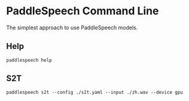 # PaddleSpeech Command Line

 The simplest approach to use PaddleSpeech models.

 ## Help
 `paddlespeech help`

 ## S2T
 `paddlespeech s2t --config ./s2t.yaml --input ./zh.wav --device gpu`
